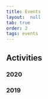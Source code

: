 ```yaml
---
title: Events
layout:  null
tab: true
order: 2
tags: events
---
```


## Activities
### 2020

### 2019
